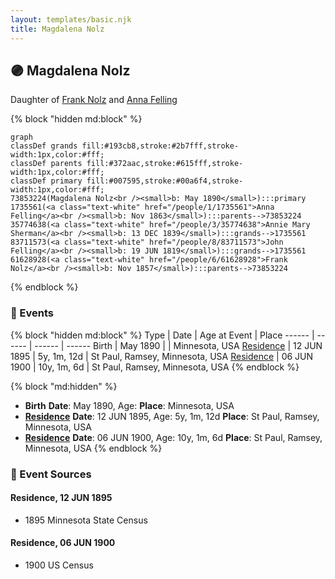 ```yaml
---
layout: templates/basic.njk
title: Magdalena Nolz
---
```

## 🟣 Magdalena Nolz

Daughter of [Frank Nolz](/people/6/61628928) and [Anna Felling](/people/1/1735561)

{% block "hidden md:block" %}
```mermaid
graph
classDef grands fill:#193cb8,stroke:#2b7fff,stroke-width:1px,color:#fff;
classDef parents fill:#372aac,stroke:#615fff,stroke-width:1px,color:#fff;
classDef primary fill:#007595,stroke:#00a6f4,stroke-width:1px,color:#fff;
73853224(Magdalena Nolz<br /><small>b: May 1890</small>):::primary
1735561(<a class="text-white" href="/people/1/1735561">Anna Felling</a><br /><small>b: Nov 1863</small>):::parents-->73853224
35774638(<a class="text-white" href="/people/3/35774638">Annie Mary Sherman</a><br /><small>b: 13 DEC 1839</small>):::grands-->1735561
83711573(<a class="text-white" href="/people/8/83711573">John Felling</a><br /><small>b: 19 JUN 1819</small>):::grands-->1735561
61628928(<a class="text-white" href="/people/6/61628928">Frank Nolz</a><br /><small>b: Nov 1857</small>):::parents-->73853224
```
{% endblock %}

### 📆 Events

{% block "hidden md:block" %}
Type | Date | Age at Event | Place
------ | ------ | ------ | ------
Birth | May 1890 |  | Minnesota, USA
[Residence](#event-event-0) | 12 JUN 1895 | 5y, 1m, 12d | St Paul, Ramsey, Minnesota, USA
[Residence](#event-event-1) | 06 JUN 1900 | 10y, 1m, 6d | St Paul, Ramsey, Minnesota, USA
{% endblock %}

{% block "md:hidden" %}
- **Birth**
**Date**: May 1890, Age:
**Place**: Minnesota, USA
- **[Residence](#event-event-0)**
**Date**: 12 JUN 1895, Age: 5y, 1m, 12d
**Place**: St Paul, Ramsey, Minnesota, USA
- **[Residence](#event-event-1)**
**Date**: 06 JUN 1900, Age: 10y, 1m, 6d
**Place**: St Paul, Ramsey, Minnesota, USA
{% endblock %}

### 📰 Event Sources

#### <a id="event-event-0"></a> Residence, 12 JUN 1895
* 1895 Minnesota State Census

#### <a id="event-event-1"></a> Residence, 06 JUN 1900
* 1900 US Census
